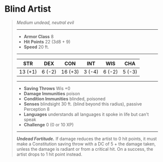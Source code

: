 # Blind Artist
>*Medium undead, neutral evil*
>___
>- **Armor Class** 8
>- **Hit Points** 22 (3d8 + 9)
>- **Speed** 20 ft.
>___
>|STR|DEX|CON|INT|WIS|CHA|
>|:---:|:---:|:---:|:---:|:---:|:---:|
>|13 (+1)|6 (-2)|16 (+3)|3 (-4)|6 (-2)|5 (-3)|
>___
>- **Saving Throws** Wis +0
>- **Damage Immunities** poison
>- **Condition Immunities** blinded, poisoned
>- **Senses** blindsight 30 ft. (blind beyond this radius), passive Perception 8
>- **Languages** understands all languages it spoke in life but can't speak
>- **Challenge** 0 (0 or 10 XP)
>___
>***Undead Fortitude.*** If damage reduces the artist to 0 hit points, it must make a Constitution saving throw with a DC of 5 + the damage taken, unless the damage is radiant or from a critical hit. On a success, the artist drops to 1 hit point instead.